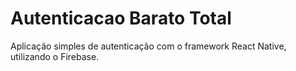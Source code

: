 # Autenticacao Barato Total



Aplicação simples de autenticação com o framework React Native, utilizando o Firebase.
